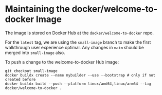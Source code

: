 # Maintaining the docker/welcome-to-docker Image

The image is stored on Docker Hub at the `docker/welcome-to-docker` repo.
 
For the `latest` tag, we are using the `small-image` branch to make the first walkthrough user experience optimal. Any changes in `main` should be merged into `small-image` also.

To push a change to the welcome-to-docker Hub image:
```
git checkout small-image
docker buildx create --name mybuilder --use --bootstrap # only if not created before
docker buildx build --push --platform linux/amd64,linux/arm64 --tag docker/welcome-to-docker .
```

